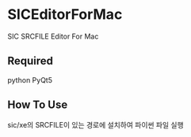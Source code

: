 # SICEditorForMac
SIC SRCFILE Editor For Mac

## Required
python
PyQt5

## How To Use
sic/xe의 SRCFILE이 있는 경로에 설치하여 파이썬 파일 실행
